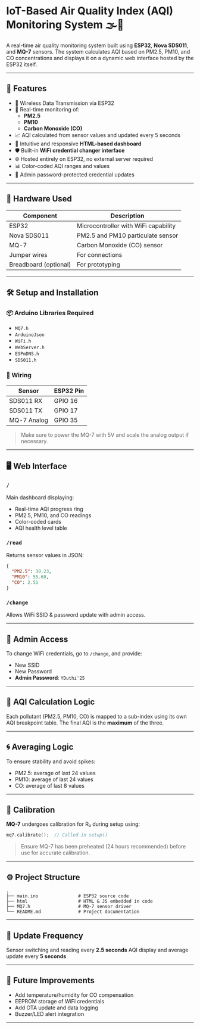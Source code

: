 
# IoT-Based Air Quality Index (AQI) Monitoring System 🌫️📶

A real-time air quality monitoring system built using **ESP32**, **Nova SDS011**, and **MQ-7** sensors. The system calculates AQI based on PM2.5, PM10, and CO concentrations and displays it on a dynamic web interface hosted by the ESP32 itself.

---

## 🚀 Features

- 📡 Wireless Data Transmission via ESP32  
- 🧪 Real-time monitoring of:
  - **PM2.5**
  - **PM10**
  - **Carbon Monoxide (CO)**
- 📈 AQI calculated from sensor values and updated every 5 seconds  
- 🎨 Intuitive and responsive **HTML-based dashboard**  
- 🛡️ Built-in **WiFi credential changer interface**  
- 🌐 Hosted entirely on ESP32, no external server required  
- 📊 Color-coded AQI ranges and values  
- 🔐 Admin password-protected credential updates  

---

## 🔧 Hardware Used

| Component          | Description                          |
|--------------------|--------------------------------------|
| ESP32              | Microcontroller with WiFi capability |
| Nova SDS011        | PM2.5 and PM10 particulate sensor    |
| MQ-7               | Carbon Monoxide (CO) sensor          |
| Jumper wires       | For connections                      |
| Breadboard (optional) | For prototyping                   |

---

## 🛠️ Setup and Installation

### 📦 Arduino Libraries Required

- `MQ7.h`  
- `ArduinoJson`  
- `WiFi.h`  
- `WebServer.h`  
- `ESPmDNS.h`  
- `SDS011.h`  

### 🔌 Wiring

| Sensor      | ESP32 Pin |
|-------------|------------|
| SDS011 RX   | GPIO 16    |
| SDS011 TX   | GPIO 17    |
| MQ-7 Analog | GPIO 35    |

> Make sure to power the MQ-7 with 5V and scale the analog output if necessary.

---

## 🖥️ Web Interface

### `/`  
Main dashboard displaying:
- Real-time AQI progress ring  
- PM2.5, PM10, and CO readings  
- Color-coded cards  
- AQI health level table  

### `/read`  
Returns sensor values in JSON:

```json
{
  "PM2.5": 30.23,
  "PM10": 55.60,
  "CO": 2.51
}
````

### `/change`

Allows WiFi SSID & password update with admin access.

---

## 🔐 Admin Access

To change WiFi credentials, go to `/change`, and provide:

* New SSID
* New Password
* **Admin Password**: `YDuthi'25`

---

## 🧠 AQI Calculation Logic

Each pollutant (PM2.5, PM10, CO) is mapped to a sub-index using its own AQI breakpoint table. The final AQI is the **maximum** of the three.

---

## 🌀 Averaging Logic

To ensure stability and avoid spikes:

* PM2.5: average of last 24 values
* PM10: average of last 24 values
* CO: average of last 8 values

---

## 🧪 Calibration

**MQ-7** undergoes calibration for R₀ during setup using:

```cpp
mq7.calibrate();  // Called in setup()
```

> Ensure MQ-7 has been preheated (24 hours recommended) before use for accurate calibration.

---



## ⚙️ Project Structure

```plaintext
.
├── main.ino               # ESP32 source code
├── html                   # HTML & JS embedded in code
├── MQ7.h                  # MQ-7 sensor driver
└── README.md              # Project documentation
```

---

## 📅 Update Frequency

Sensor switching and reading every **2.5 seconds**
AQI display and average update every **5 seconds**

---

## 📌 Future Improvements

* Add temperature/humidity for CO compensation
* EEPROM storage of WiFi credentials
* Add OTA update and data logging
* Buzzer/LED alert integration

---

